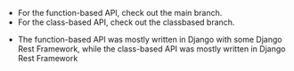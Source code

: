 - For the function-based API, check out the main branch.
- For the class-based API, check out the classbased branch.

* The function-based API was mostly written in Django with some Django Rest Framework, while the class-based API was mostly written in Django Rest Framework
